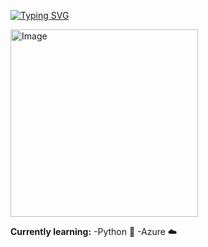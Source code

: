 [![Typing SVG](https://readme-typing-svg.demolab.com/?lines=Hi,+I'm+Alexander+Vo+(guruincloud);Learning+Python+and+Azure)](https://git.io/typing-svg)

<img src="https://github.com/user-attachments/assets/bfa69683-a2eb-45f7-9658-de5ecafb9786" alt="Image" width="300"/>

**Currently learning:** 
-Python 🐍
-Azure ☁️

